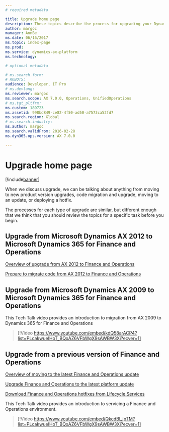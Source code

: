 ```yaml
---
# required metadata

title: Upgrade home page
description: These topics describe the process for upgrading your Dynamics 365 for Finance and Operations environment and data.
author: margoc
manager: AnnBe
ms.date: 06/16/2017
ms.topic: index-page
ms.prod: 
ms.service: dynamics-ax-platform
ms.technology: 

# optional metadata

# ms.search.form: 
# ROBOTS: 
audience: Developer, IT Pro
# ms.devlang: 
ms.reviewer: margoc
ms.search.scope: AX 7.0.0, Operations, UnifiedOperations
# ms.tgt_pltfrm: 
ms.custom: 189723
ms.assetid: 998bd849-ce82-4f50-ad50-a7573ca52fd7
ms.search.region: Global
# ms.search.industry: 
ms.author: margoc
ms.search.validFrom: 2016-02-28
ms.dyn365.ops.version: AX 7.0.0

---
```


# Upgrade home page

[!include[banner](../includes/banner.md)]

When we discuss upgrade, we can be talking about anything from moving to new product version upgrades, code migration and upgrade, moving to an update, or deploying a hotfix. 

The processes for each type of upgrade are similar, but different enough that we think that you should review the topics for a specific task before you begin.

## Upgrade from Microsoft Dynamics AX 2012 to Microsoft Dynamics 365 for Finance and Operations

[Overview of upgrade from AX 2012 to Finance and Operations](upgrade-overview-2012.md)

[Prepare to migrate code from AX 2012 to Finance and Operations](prepare-migration.md)

## Upgrade from Microsoft Dynamics AX 2009 to Microsoft Dynamics 365 for Finance and Operations
This Tech Talk video provides an introduction to migration from AX 2009 to Dynamics 365 for Finance and Operations

> [!Video https://www.youtube.com/embed/kdQ58arACP4?list=PLcakwueIHoT_BQxAZ6VFbWgX9sAWBW3Xi?ecver=1]

## Upgrade from a previous version of Finance and Operations

[Overview of moving to the latest Finance and Operations update](upgrade-latest-update.md)

[Upgrade Finance and Operations to the latest platform update](upgrade-latest-platform-update.md)

[Download Finance and Operations hotfixes from Lifecycle Services](download-hotfix-lcs.md)

This Tech Talk video provides an introduction to servicing a Finance and Operations environment.

> [!Video https://www.youtube.com/embed/QkcdBI_ipTM?list=PLcakwueIHoT_BQxAZ6VFbWgX9sAWBW3Xi?ecver=1]

